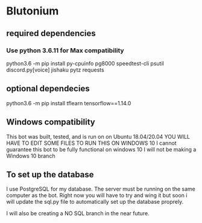 # Blutonium

## required dependencies
### Use python 3.6.11 for Max compatibility 

python3.6 -m pip install py-cpuinfo pg8000 speedtest-cli psutil discord.py\[voice] jishaku pytz requests

## optional dependecies 

python3.6 -m pip install tflearn tensorflow==1.14.0

## Windows compatibility
This bot was built, tested, and is run on on Ubuntu 18.04/20.04
YOU WILL HAVE TO EDIT SOME FILES TO RUN THIS ON WINDOWS 10
I cannot guarantee this bot to be fully functional on windows 10
I will not be making a Windows 10 branch

## To set up the database
I use PostgreSQL for my database. The server must be running on the same computer as the bot. Right now you will have to try and wing it but soon i will update the sql.py file to automatically set up the database proprely.

I will also be creating a NO SQL branch in the near future.




